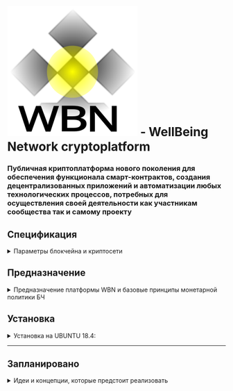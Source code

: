 ﻿# ![Публичная криптоплатформа нового поколения](https://github.com/pev5691/smartcontract/blob/master/marktplace/welcombonus/img/wbnwelcome.svg) - WellBeing Network cryptoplatform
 
 ### Публичная криптоплатформа нового поколения для обеспечения функционала смарт-контрактов, создания децентрализованных приложений и автоматизации любых технологических процессов, потребных для осуществления своей деятельности как участникам сообщества так и самому проекту
 
 ## Спецификация
 
 <details>
 <summary>Параметры блокчейна и криптосети
</summary>
 
____

* Название: WBN
* Консенсус: PoW
* Алгоритм:  Terahash (sha3 + оптимизация на использование памяти)
* Максимальная эмиссия: 1 млрд (WBN)
* Вознаграждение за блок: одна миллиардная часть остатка нераспределенной суммы монет счета 0 умножается на 9
* Фонды разработки и продвижения: до 10% от добытого майнерами
* Время генерации блока: 3 секунды
* Время подтверждения блока: 8 секунд
* Размер блока: 350 Кбайт
* Скорость: 1000 транзакций в секунду
* Комиссия в транзакциях: бесплатно
* Криптография: sha3, secp256k1
* Платформа: Node.JS
* Язык смарт-контрактов: Javascript
____

</details>

## Предназначение

 <details>
 <summary>Предназначение платформы WBN и базовые принципы монетарной политики БЧ</summary>
 
____
 
+ Платформа создана для формирования защищенной цифровой среды обеспечивающей p2p коммуникации между участниками проекта и позволяющей осуществлять обмен ценностями без участия посредников.
+ Технические возможности платформы позволяют развертывать программные комплексы, работающие независимо от какого либо конкретного компьютера и выполняющие разнообразные задачи, которые возникают в процессе жизнедеятельности социума, использующего эту платформу для своих целей.
+ Мерилом ценности установлена уникальная электронная запись, полученная в результате хэширования данных, записываемая и сохраняемая в блокчейне платформы и, благодаря техническим решениям, созданным автором исходных кодов, остающаяся неизменной после завешения процесса передачи.
+ Эта ценность имеет признаки денег благодаря своей уникальности, делимости и простоте передачи между участниками хозяйственных, финансовых и иных материальных рассчетов, осуществляемых при помощи криптоплатформы WellBeing Network.
+ Монеты хранятся на счетах, по аналогии с банковскими счетами.
+ Номера счетов генерируются системой, нумеруясь от нуля и далее, по порядку, исходя из простого принципа пересчета регистраций.
+ Нулевой номер счета имеет системный аккаунт, на который первоначально эмитировано 1 млрд монет.
+ Для создания нового счета необходимо отправить в сеть специальную транзакцию при помощи интерфейса кошелька , в которой указывается публичный ключ владельца и необязательный параметр - "Публичное имя": осмысленное название создаваемого счёта (строка до 40 байт длины).
+ Название желательно для проверки правильности ввода номера счета при отправке платежа.
____
</details>

## Установка

 <details>
 <summary>Установка на UBUNTU 18.4:</summary>
 
____
```
apt-get install -y git
apt-get install -y nodejs
apt-get install -y npm
npm install pm2 -g
git clone https://gitlab.com/terafoundation/tera2.git wallet
apt install build-essential
apt group install "Development Tools"
cd wallet/Source
npm install
node set httpport:8080 password:<secret word (no spaces)>
pm2 start run-node.js
```

### open ports:

```
sudo ufw allow 30000/tcp
sudo ufw allow 8080/tcp
sudo ufw allow 80/tcp
```
</details>

____

## Запланировано
 <details>
 <summary>Идеи и концепции, которые предстоит реализовать</summary>
 
____
 
 1. Сертифицировать все соединения, подготовить возможность использования vpn и proxy через и для работы криптосети.
 2. Генерация монет. ВИП-кошельки. Зависимость количества монет в блоке от активности участников сети и полных рабочих нод.
 3. Реферальная программа для майнеров.
 4. Реферальная программа для пользователей депозитных контрактов.
 5. Фиат. Варианты вывода традиционные и возможные варианты обналичивания мелких (до 15 тысяч бибариков, эквивалент 6 советских рублей)
 6. Учет времени, проводимого в приложениях проекта и его монетизация для тех, кто относится к активу проекта. Структура предполагаемой команды.
</details>
